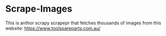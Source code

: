 # Scrape-Images
This is anthor scrapy scrapepr that fetches thousands of images from this website: https://www.toolspareparts.com.au/
